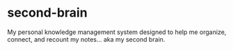 # second-brain
My personal knowledge management system designed to help me organize, connect, and recount my notes... aka my second brain.
